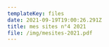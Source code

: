 ```yaml
---
templateKey: files
date: 2021-09-19T19:00:26.291Z
title: mes sites n°4 2021
file: /img/mesites-2021.pdf
---
```

